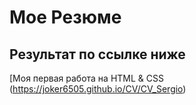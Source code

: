 # Мое Резюме

## Результат по ссылке ниже

[Моя первая работа на HTML & CSS (https://joker6505.github.io/CV/CV_Sergio)
